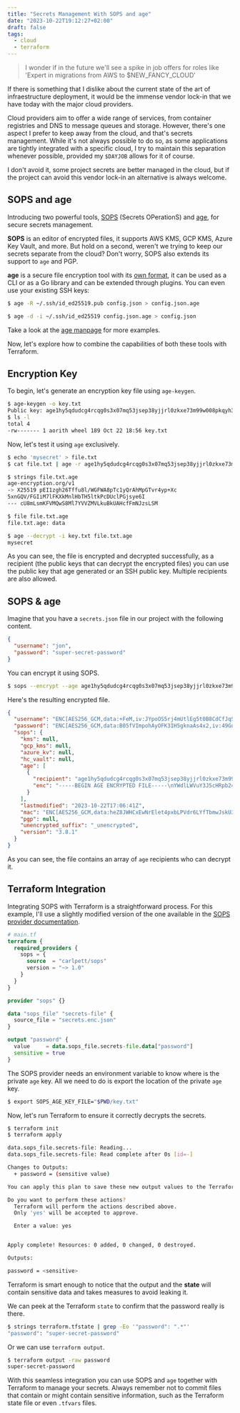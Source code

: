 ```yaml
---
title: "Secrets Management With SOPS and age"
date: "2023-10-22T19:12:27+02:00"
draft: false
tags:
  - cloud
  - terraform
---
```


> I wonder if in the future we'll see a spike in job offers for roles like 'Expert in migrations from AWS to $NEW_FANCY_CLOUD'

If there is something that I dislike about the current state of the art of infraestructure deployment, it would be the immense vendor lock-in that we have today with the major cloud providers.

Cloud providers aim to offer a wide range of services, from container registries and DNS to message queues and storage. However, there's one aspect I prefer to keep away from the cloud, and that's secrets management. While it's not always possible to do so, as some applications are tightly integrated with a specific cloud, I try to maintain this separation whenever possible, provided my `$DAYJOB` allows for it of course.

I don't avoid it, some project secrets are better managed in the cloud, but if the project can avoid this vendor lock-in an alternative is always welcome.

## SOPS and age

Introducing two powerful tools, [SOPS](https://github.com/getsops/sops) (Secrets OPerationS) and [age](https://github.com/FiloSottile/age), for secure secrets management.

**SOPS** is an editor of encrypted files, it supports AWS KMS, GCP KMS, Azure Key Vault, and more. But hold on a second, weren't we trying to keep our secrets separate from the cloud? Don't worry, SOPS also extends its support to `age` and PGP.

**age** is a secure file encryption tool with its [own format](https://github.com/C2SP/C2SP/blob/main/age.md), it can be used as a CLI or as a Go library and can be extended through plugins. You can even use your existing SSH keys:

```sh
$ age -R ~/.ssh/id_ed25519.pub config.json > config.json.age

$ age -d -i ~/.ssh/id_ed25519 config.json.age > config.json
```

Take a look at the [age manpage](https://htmlpreview.github.io/?https://github.com/FiloSottile/age/blob/main/doc/age.1.html) for more examples.

Now, let's explore how to combine the capabilities of both these tools with Terraform.

## Encryption Key

To begin, let's generate an encryption key file using `age-keygen`.

```sh
$ age-keygen -o key.txt
Public key: age1hy5qdudcg4rcqg0s3x07mq53jsep38yjjrl0zkxe73m99w008pkqyh3ct7
$ ls -l
total 4
-rw------- 1 aorith wheel 189 Oct 22 18:56 key.txt
```

Now, let's test it using `age` exclusively.

```sh
$ echo 'mysecret' > file.txt
$ cat file.txt | age -r age1hy5qdudcg4rcqg0s3x07mq53jsep38yjjrl0zkxe73m99w008pkqyh3ct7 -o file.txt.age

$ strings file.txt.age
age-encryption.org/v1
-> X25519 pEI1zgh26Tffu8l/WGFWA8pTc1yQrAhMpGTvr4yp+Xc
5xnGQV/FGIiM7lFKXkMnlHbTH5ltkPcDUclPGjsye6I
--- cU8mLsmKFVMQwS8Ml7YVVZMVLkuBkUAHcfFmNJzsLSM

$ file file.txt.age
file.txt.age: data

$ age --decrypt -i key.txt file.txt.age
mysecret
```

As you can see, the file is encrypted and decrypted successfully, as a recipient (the public keys that can decrypt the encrypted files) you can use the public key that age generated or an SSH public key. Multiple recipients are also allowed.

## SOPS & age

Imagine that you have a `secrets.json` file in our project with the following content.

```json
{
  "username": "jon",
  "password": "super-secret-password"
}
```

You can encrypt it using SOPS.

```sh
$ sops --encrypt --age age1hy5qdudcg4rcqg0s3x07mq53jsep38yjjrl0zkxe73m99w008pkqyh3ct7 secrets.json > secrets.enc.json
```

Here's the resulting encrypted file.

```json
{
  "username": "ENC[AES256_GCM,data:+FeM,iv:JYpoOS5rj4mUtlEg5t0B8CdCfJqS41jgY3lLnB1OXww=,tag:fe6zZwWU/d7A81vIISgxeg==,type:str]",
  "password": "ENC[AES256_GCM,data:B05fVImpohAyOFK3IH5gknaAs4x2,iv:49GuMJ3WWN3PkCUMP96W/oJMNB3Bmt+yisr8v0Mx7ho=,tag:6YaqEsA8uz+MN9tNisXiXw==,type:str]",
  "sops": {
    "kms": null,
    "gcp_kms": null,
    "azure_kv": null,
    "hc_vault": null,
    "age": [
      {
        "recipient": "age1hy5qdudcg4rcqg0s3x07mq53jsep38yjjrl0zkxe73m99w008pkqyh3ct7",
        "enc": "-----BEGIN AGE ENCRYPTED FILE-----\nYWdlLWVuY3J5cHRpb24ub3JnL3YxCi0+IFgyNTUxOSBUK0RnMlNzWEZPWTh2RGJN\nQ0JuS1ROLzJxUDlZZ3JxWVVLbG1oT1VuNkdZClpKeEZLd3ZybWNnVXJzOVNGTnJq\nVjZrSUFnY3A5SUVERjc4OGR6d01neFkKLS0tIG54dlVQeFhrbmo1SWpSRlVzZmlu\nLzhObkhnWUh4Z3VIbXFtemlkZ294dEEK0pdtl7corDpekmpH0uKNEYvvEFL+gbJb\nvp+lV21yEaMrgACfwqpPAxHWpwfPbaQsvsd6lx2sQGxu8Pbq2xJQyg==\n-----END AGE ENCRYPTED FILE-----\n"
      }
    ],
    "lastmodified": "2023-10-22T17:06:41Z",
    "mac": "ENC[AES256_GCM,data:heZ8JWHCxEwNrElet4pxbLPVdr6LYfTbmwJskU3vTI93nWzkWheeGFWK7N/0AWLhwnym8JwTCyILyaBH8awhd97OkF4mxnof7qcmdVDp03ym0UfAexUzetoHRQCwgWrqy6aptIJkBrz09zU1AcKKkSVXQlliXAm4LlXLRoko/jo=,iv:8Vn3xekdgdwOVlPLc/ZyaYdrORPLLrAUnFyY09NtnNc=,tag:A6S73GmysHfY/HN439wpCg==,type:str]",
    "pgp": null,
    "unencrypted_suffix": "_unencrypted",
    "version": "3.8.1"
  }
}
```

As you can see, the file contains an array of `age` recipients who can decrypt it.

## Terraform Integration

Integrating SOPS with Terraform is a straightforward process. For this example, I'll use a slightly modified version of the one available in the [SOPS provider documentation](https://registry.terraform.io/providers/carlpett/sops/latest/docs).

```terraform
# main.tf
terraform {
  required_providers {
    sops = {
      source  = "carlpett/sops"
      version = "~> 1.0"
    }
  }
}

provider "sops" {}

data "sops_file" "secrets-file" {
  source_file = "secrets.enc.json"
}

output "password" {
  value     = data.sops_file.secrets-file.data["password"]
  sensitive = true
}
```

The SOPS provider needs an environment variable to know where is the private `age` key.
All we need to do is export the location of the private `age` key.

```sh
$ export SOPS_AGE_KEY_FILE="$PWD/key.txt"
```

Now, let's run Terraform to ensure it correctly decrypts the secrets.

```sh
$ terraform init
$ terraform apply

data.sops_file.secrets-file: Reading...
data.sops_file.secrets-file: Read complete after 0s [id=-]

Changes to Outputs:
  + password = (sensitive value)

You can apply this plan to save these new output values to the Terraform state, without changing any real infrastructure.

Do you want to perform these actions?
  Terraform will perform the actions described above.
  Only 'yes' will be accepted to approve.

  Enter a value: yes


Apply complete! Resources: 0 added, 0 changed, 0 destroyed.

Outputs:

password = <sensitive>
```

Terraform is smart enough to notice that the output and the **state** will contain sensitive data and takes measures to avoid leaking it.

We can peek at the Terraform `state` to confirm that the password really is there.

```sh
$ strings terraform.tfstate | grep -Eo '"password": ".*"'
"password": "super-secret-password"
```

Or we can use `terraform output`.

```sh
$ terraform output -raw password
super-secret-password
```

With this seamless integration you can use SOPS and `age` together with Terraform to manage your secrets. Always remember not to commit files that contain or might contain sensitive information, such as the Terraform state file or even `.tfvars` files.
